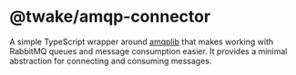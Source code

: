# @twake/amqp-connector
A simple TypeScript wrapper around [amqplib](https://www.npmjs.com/package/amqplib) that makes working with RabbitMQ queues and message consumption easier. It provides a minimal abstraction for connecting and consuming messages.